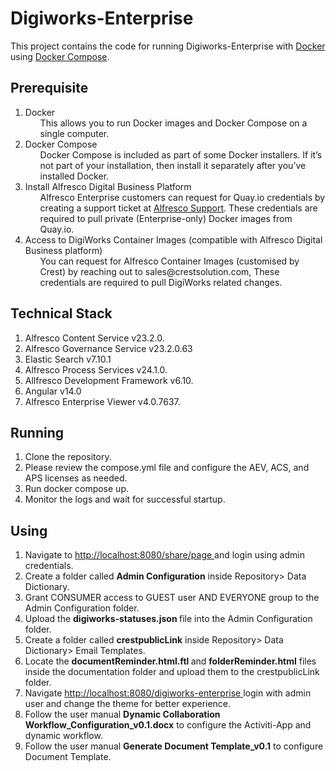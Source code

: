 # Digiworks-Enterprise

This project contains the code for running Digiworks-Enterprise with <a href="https://docs.docker.com/get-started/overview/"> Docker</a> using <a href= "https://docs.docker.com/compose"> Docker Compose</a>.


## Prerequisite
<ol>
<li>
 Docker
<ul>
  This allows you to run Docker images and Docker Compose on a single computer.
 </ul>
 </li>
<li> Docker Compose
<ul>
Docker Compose is included as part of some Docker installers. If it’s not part of your installation, then install it separately after you’ve installed Docker.
</ul></li>
<li> Install Alfresco Digital Business Platform
<ul> Alfresco Enterprise customers can request for Quay.io credentials by creating a support ticket at <a href="https://support.alfresco.com/"> Alfresco Support</a>. These credentials are required to pull private (Enterprise-only) Docker images from Quay.io.
</ul>
</li>
<li> Access to DigiWorks Container Images (compatible with Alfresco Digital Business platform)
<ul>
You can request for Alfresco Container Images (customised by Crest) by reaching out to sales@crestsolution.com, These credentials are required to pull  DigiWorks related changes.
</ul></li></ol>


## Technical Stack

<ol>
<li>
Alfresco Content Service v23.2.0.
</li>
<li>
Alfresco Governance Service v23.2.0.63
</li>
<li>
Elastic Search v7.10.1 
</li>
<li>
Alfresco Process Services  v24.1.0.
</li>
<li>
Allfresco Development Framework v6.10.
</li>
<li>
Angular v14.0
</li>
<li>
Alfresco Enterprise Viewer v4.0.7637.
</li>
</ol>

## Running

<ol>
<li>
Clone the repository.
</li>
<li>
Please review the compose.yml file and configure the AEV, ACS, and APS licenses as needed.
</li>
<li>
Run docker compose up.
</li>
<li>
Monitor the logs and wait for  successful startup.
</li>
</ol>

## Using

<ol>
<li>
Navigate to <a href="http://localhost:8080/share/page"> http://localhost:8080/share/page </a>and login using admin credentials.
</li>
<li>
Create a folder called <b>Admin Configuration</b> inside Repository> Data Dictionary.
</li>
<li>
Grant CONSUMER access to  GUEST user  AND EVERYONE group to the Admin Configuration folder.
</li>
<li>
Upload the <b> digiworks-statuses.json </b> file into the Admin Configuration folder.
</li>
<li>
Create a folder called <b>crestpublicLink</b> inside Repository> Data Dictionary> Email Templates.
</li>
<li>
Locate the <b>documentReminder.html.ftl </b> and <b>folderReminder.html</b> files inside the documentation folder and upload them to the crestpublicLink folder.</li>
<li>
Navigate <a href=http://localhost:8080/digiworks-enterprise> http://localhost:8080/digiworks-enterprise </a>login with admin user and change the theme for better experience. 
</li>
<li>
Follow the user manual <b>Dynamic Collaboration Workflow_Configuration_v0.1.docx</b> to configure the Activiti-App and dynamic workflow.
</li>
<li>
Follow the user manual <b>Generate Document Template_v0.1</b> to configure Document Template.
</li>
</ol>
